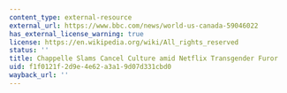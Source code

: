 ```yaml
---
content_type: external-resource
external_url: https://www.bbc.com/news/world-us-canada-59046022
has_external_license_warning: true
license: https://en.wikipedia.org/wiki/All_rights_reserved
status: ''
title: Chappelle Slams Cancel Culture amid Netflix Transgender Furor
uid: f1f0121f-2d9e-4e62-a3a1-9d07d331cbd0
wayback_url: ''
---
```

